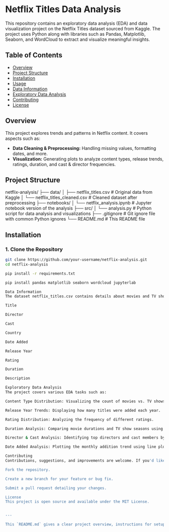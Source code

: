 # Netflix Titles Data Analysis

This repository contains an exploratory data analysis (EDA) and data visualization project on the Netflix Titles dataset sourced from Kaggle. The project uses Python along with libraries such as Pandas, Matplotlib, Seaborn, and WordCloud to extract and visualize meaningful insights.

## Table of Contents
- [Overview](#overview)
- [Project Structure](#project-structure)
- [Installation](#installation)
- [Usage](#usage)
- [Data Information](#data-information)
- [Exploratory Data Analysis](#exploratory-data-analysis)
- [Contributing](#contributing)
- [License](#license)

## Overview
This project explores trends and patterns in Netflix content. It covers aspects such as:

- **Data Cleaning & Preprocessing:** Handling missing values, formatting dates, and more.
- **Visualization:** Generating plots to analyze content types, release trends, ratings, duration, and cast & director frequencies.


## Project Structure

netflix-analysis/ ├── data/ │ ├── netflix_titles.csv # Original data from Kaggle │ └── netflix_titles_cleaned.csv # Cleaned dataset after preprocessing ├── notebooks/ │ └── netflix_analysis.ipynb # Jupyter notebook version of the analysis ├── src/ │ └── analysis.py # Python script for data analysis and visualizations ├── .gitignore # Git ignore file with common Python ignores └── README.md # This README file


## Installation

### 1. Clone the Repository
```bash
git clone https://github.com/your-username/netflix-analysis.git
cd netflix-analysis

pip install -r requirements.txt

pip install pandas matplotlib seaborn wordcloud jupyterlab

Data Information
The dataset netflix_titles.csv contains details about movies and TV shows on Netflix, including:

Title

Director

Cast

Country

Date Added

Release Year

Rating

Duration

Description

Exploratory Data Analysis
The project covers various EDA tasks such as:

Content Type Distribution: Visualizing the count of movies vs. TV shows.

Release Year Trends: Displaying how many titles were added each year.

Rating Distribution: Analyzing the frequency of different ratings.

Duration Analysis: Comparing movie durations and TV show seasons using histograms and count plots.

Director & Cast Analysis: Identifying top directors and cast members by splitting comma-separated values.

Date Added Analysis: Plotting the monthly addition trend using line plots.

Contributing
Contributions, suggestions, and improvements are welcome. If you'd like to contribute, please:

Fork the repository.

Create a new branch for your feature or bug fix.

Submit a pull request detailing your changes.

License
This project is open source and available under the MIT License.


---

This `README.md` gives a clear project overview, instructions for setup and usage, and explains the purpose behind each section of the analysis. If you need further details on any part of the project or additional sections, we can expand it further.
